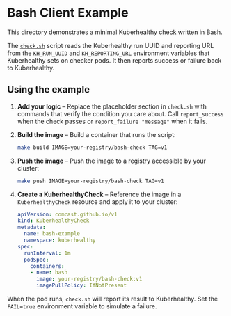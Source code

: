 # Bash Client Example

This directory demonstrates a minimal Kuberhealthy check written in Bash.

The [`check.sh`](check.sh) script reads the Kuberhealthy run UUID and reporting URL from the `KH_RUN_UUID` and `KH_REPORTING_URL` environment variables that Kuberhealthy sets on checker pods. It then reports success or failure back to Kuberhealthy.

## Using the example

1. **Add your logic** – Replace the placeholder section in `check.sh` with commands that verify the condition you care about. Call `report_success` when the check passes or `report_failure "message"` when it fails.
2. **Build the image** – Build a container that runs the script:

   ```sh
   make build IMAGE=your-registry/bash-check TAG=v1
   ```

3. **Push the image** – Push the image to a registry accessible by your cluster:

   ```sh
   make push IMAGE=your-registry/bash-check TAG=v1
   ```

4. **Create a KuberhealthyCheck** – Reference the image in a `KuberhealthyCheck` resource and apply it to your cluster:

   ```yaml
   apiVersion: comcast.github.io/v1
   kind: KuberhealthyCheck
   metadata:
     name: bash-example
     namespace: kuberhealthy
   spec:
     runInterval: 1m
     podSpec:
       containers:
       - name: bash
         image: your-registry/bash-check:v1
         imagePullPolicy: IfNotPresent
   ```

When the pod runs, `check.sh` will report its result to Kuberhealthy. Set the `FAIL=true` environment variable to simulate a failure.
